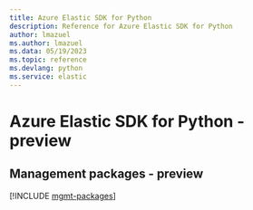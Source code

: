 ```yaml
---
title: Azure Elastic SDK for Python
description: Reference for Azure Elastic SDK for Python
author: lmazuel
ms.author: lmazuel
ms.data: 05/19/2023
ms.topic: reference
ms.devlang: python
ms.service: elastic
---
```

# Azure Elastic SDK for Python - preview

## Management packages - preview
[!INCLUDE [mgmt-packages](elastic-mgmt-index.md)]
